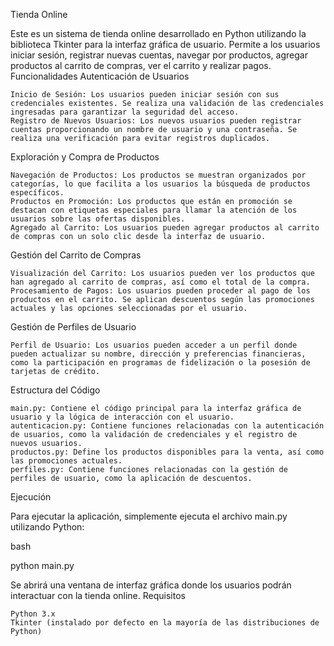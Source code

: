 Tienda Online

Este es un sistema de tienda online desarrollado en Python utilizando la biblioteca Tkinter para la interfaz gráfica de usuario. Permite a los usuarios iniciar sesión, registrar nuevas cuentas, navegar por productos, agregar productos al carrito de compras, ver el carrito y realizar pagos.
Funcionalidades
Autenticación de Usuarios

    Inicio de Sesión: Los usuarios pueden iniciar sesión con sus credenciales existentes. Se realiza una validación de las credenciales ingresadas para garantizar la seguridad del acceso.
    Registro de Nuevos Usuarios: Los nuevos usuarios pueden registrar cuentas proporcionando un nombre de usuario y una contraseña. Se realiza una verificación para evitar registros duplicados.

Exploración y Compra de Productos

    Navegación de Productos: Los productos se muestran organizados por categorías, lo que facilita a los usuarios la búsqueda de productos específicos.
    Productos en Promoción: Los productos que están en promoción se destacan con etiquetas especiales para llamar la atención de los usuarios sobre las ofertas disponibles.
    Agregado al Carrito: Los usuarios pueden agregar productos al carrito de compras con un solo clic desde la interfaz de usuario.

Gestión del Carrito de Compras

    Visualización del Carrito: Los usuarios pueden ver los productos que han agregado al carrito de compras, así como el total de la compra.
    Procesamiento de Pagos: Los usuarios pueden proceder al pago de los productos en el carrito. Se aplican descuentos según las promociones actuales y las opciones seleccionadas por el usuario.

Gestión de Perfiles de Usuario

    Perfil de Usuario: Los usuarios pueden acceder a un perfil donde pueden actualizar su nombre, dirección y preferencias financieras, como la participación en programas de fidelización o la posesión de tarjetas de crédito.

Estructura del Código

    main.py: Contiene el código principal para la interfaz gráfica de usuario y la lógica de interacción con el usuario.
    autenticacion.py: Contiene funciones relacionadas con la autenticación de usuarios, como la validación de credenciales y el registro de nuevos usuarios.
    productos.py: Define los productos disponibles para la venta, así como las promociones actuales.
    perfiles.py: Contiene funciones relacionadas con la gestión de perfiles de usuario, como la aplicación de descuentos.

Ejecución

Para ejecutar la aplicación, simplemente ejecuta el archivo main.py utilizando Python:

bash

python main.py

Se abrirá una ventana de interfaz gráfica donde los usuarios podrán interactuar con la tienda online.
Requisitos

    Python 3.x
    Tkinter (instalado por defecto en la mayoría de las distribuciones de Python)
